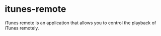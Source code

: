 # itunes-remote

iTunes remote is an application that allows you to control the playback of iTunes remotely.